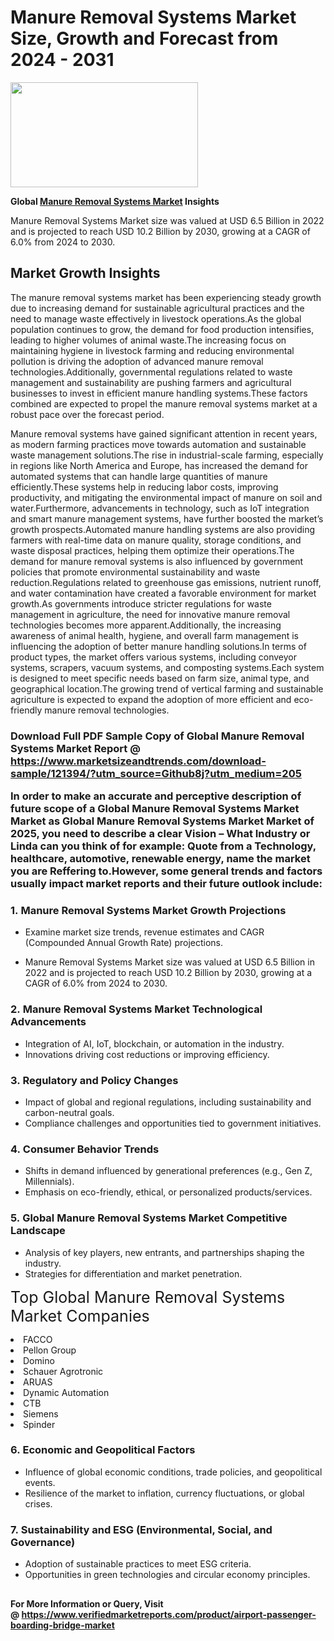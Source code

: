 <H1>Manure Removal Systems Market Size, Growth and Forecast from 2024 - 2031</H1><img class="aligncenter size-medium wp-image-584254" src="https://thirdeyenews.in/wp-content/uploads/2024/09/Global-Market-Research-300x168.jpeg" alt="" width="300" height="168" /><p><strong>Global&nbsp;<a href="https://www.marketsizeandtrends.com/download-sample/121394/?utm_source=Github8j?utm_medium=205">Manure Removal Systems Market</a> Insights</strong></p><p>Manure Removal Systems Market size was valued at USD 6.5 Billion in 2022 and is projected to reach USD 10.2 Billion by 2030, growing at a CAGR of 6.0% from 2024 to 2030.</p><p><h2>Market Growth Insights</h2> <p>The manure removal systems market has been experiencing steady growth due to increasing demand for sustainable agricultural practices and the need to manage waste effectively in livestock operations.As the global population continues to grow, the demand for food production intensifies, leading to higher volumes of animal waste.The increasing focus on maintaining hygiene in livestock farming and reducing environmental pollution is driving the adoption of advanced manure removal technologies.Additionally, governmental regulations related to waste management and sustainability are pushing farmers and agricultural businesses to invest in efficient manure handling systems.These factors combined are expected to propel the manure removal systems market at a robust pace over the forecast period.</p> <p><strong><a href="#"></a></strong></p> <p>Manure removal systems have gained significant attention in recent years, as modern farming practices move towards automation and sustainable waste management solutions.The rise in industrial-scale farming, especially in regions like North America and Europe, has increased the demand for automated systems that can handle large quantities of manure efficiently.These systems help in reducing labor costs, improving productivity, and mitigating the environmental impact of manure on soil and water.Furthermore, advancements in technology, such as IoT integration and smart manure management systems, have further boosted the market’s growth prospects.Automated manure handling systems are also providing farmers with real-time data on manure quality, storage conditions, and waste disposal practices, helping them optimize their operations.The demand for manure removal systems is also influenced by government policies that promote environmental sustainability and waste reduction.Regulations related to greenhouse gas emissions, nutrient runoff, and water contamination have created a favorable environment for market growth.As governments introduce stricter regulations for waste management in agriculture, the need for innovative manure removal technologies becomes more apparent.Additionally, the increasing awareness of animal health, hygiene, and overall farm management is influencing the adoption of better manure handling solutions.In terms of product types, the market offers various systems, including conveyor systems, scrapers, vacuum systems, and composting systems.Each system is designed to meet specific needs based on farm size, animal type, and geographical location.The growing trend of vertical farming and sustainable agriculture is expected to expand the adoption of more efficient and eco-friendly manure removal technologies.<h3></p><p><span class=""><strong>Download Full PDF Sample Copy of Global Manure Removal Systems Market Report</strong> @ <a href="https://www.marketsizeandtrends.com/download-sample/121394/?utm_source=Github8j?utm_medium=205" target="_blank">https://www.marketsizeandtrends.com/download-sample/121394/?utm_source=Github8j?utm_medium=205</a></span></p><p>In order to make an accurate and perceptive description of future scope of a Global&nbsp;Manure Removal Systems Market Market as Global&nbsp;Manure Removal Systems Market Market of 2025, you need to describe a clear Vision &ndash; What Industry or Linda can you think of for example: Quote from a Technology, healthcare, automotive, renewable energy, name the market you are Reffering to.However, some general trends and factors usually impact market reports and their future outlook include:</p><h3>1.&nbsp;<strong>Manure Removal Systems Market Growth Projections</strong></h3><ul><li>Examine market size trends, revenue estimates and CAGR (Compounded Annual Growth Rate) projections.</li><li><p>Manure Removal Systems Market size was valued at USD 6.5 Billion in 2022 and is projected to reach USD 10.2 Billion by 2030, growing at a CAGR of 6.0% from 2024 to 2030.</p></li></ul><h3>2.&nbsp;<strong>Manure Removal Systems Market Technological Advancements</strong></h3><ul><li>Integration of AI, IoT, blockchain, or automation in the industry.</li><li>Innovations driving cost reductions or improving efficiency.</li></ul><h3>3.&nbsp;<strong>Regulatory and Policy Changes</strong></h3><ul><li>Impact of global and regional regulations, including sustainability and carbon-neutral goals.</li><li>Compliance challenges and opportunities tied to government initiatives.</li></ul><h3>4.&nbsp;<strong>Consumer Behavior Trends</strong></h3><ul><li>Shifts in demand influenced by generational preferences (e.g., Gen Z, Millennials).</li><li>Emphasis on eco-friendly, ethical, or personalized products/services.</li></ul><h3>5.&nbsp;<strong>Global Manure Removal Systems Market Competitive Landscape</strong></h3><ul><li>Analysis of key players, new entrants, and partnerships shaping the industry.</li><li>Strategies for differentiation and market penetration.</li></ul><p data-pm-slice="1 1 []"><span style="color: inherit; font-family: inherit; font-size: 25px;">Top Global Manure Removal Systems Market Companies</span></p><div class="" data-test-id=""><p><li>FACCO</li><li> Pellon Group</li><li> Domino</li><li> Schauer Agrotronic</li><li> ARUAS</li><li> Dynamic Automation</li><li> CTB</li><li> Siemens</li><li> Spinder</li></p></div><h3>6.&nbsp;<strong>Economic and Geopolitical Factors</strong></h3><ul><li>Influence of global economic conditions, trade policies, and geopolitical events.</li><li>Resilience of the market to inflation, currency fluctuations, or global crises.</li></ul><h3>7.&nbsp;<strong>Sustainability and ESG (Environmental, Social, and Governance)</strong></h3><ul><li>Adoption of sustainable practices to meet ESG criteria.</li><li>Opportunities in green technologies and circular economy principles.</li></ul><h2><strong style="font-size: 14px;">For More Information or Query, Visit @&nbsp;</strong><a style="background-color: #ffffff; font-size: 14px;" href="https://www.marketsizeandtrends.com/report/manure-removal-systems-market/" target="_blank">https://www.verifiedmarketreports.com/product/airport-passenger-boarding-bridge-market</a></h2>